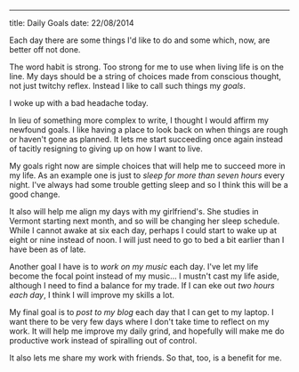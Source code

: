 ---
title: Daily Goals
date: 22/08/2014

Each day there are some things I'd like to do
and some which, now, are better off not done.

The word habit is strong. Too strong for me
to use when living life is on the line.
My days should be a string of choices made
from conscious thought, not just twitchy reflex.
Instead I like to call such things my _goals_.

I woke up with a bad headache today.

In lieu of something more complex to write,
I thought I would affirm my newfound goals.
I like having a place to look back on
when things are rough or haven't gone as planned.
It lets me start succeeding once again
instead of tacitly resigning to
giving up on how I want to live.

My goals right now are simple choices that
will help me to succeed more in my life.
As an example one is just to *sleep
for more than seven hours* every night.
I've always had some trouble getting sleep
and so I think this will be a good change.

It also will help me align my days
with my girlfriend's. She studies in Vermont
starting next month, and so will be changing
her sleep schedule. While I cannot awake
at six each day, perhaps I could start to
wake up at eight or nine instead of noon.
I will just need to go to bed a bit
earlier than I have been as of late.

Another goal I have is to *work on
my music* each day. I've let my life become
the focal point instead of my music...
I mustn't cast my life aside, although
I need to find a balance for my trade.
If I can eke out *two hours each day*,
I think I will improve my skills a lot.

My final goal is to *post to my blog*
each day that I can get to my laptop.
I want there to be very few days where
I don't take time to reflect on my work.
It will help me improve my daily grind,
and hopefully will make me do productive work
instead of spiralling out of control.

It also lets me share my work with friends.
So that, too, is a benefit for me.

